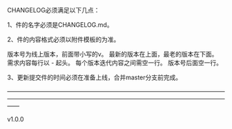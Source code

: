 CHANGELOG必须满足以下几点：

1、件的名字必须是CHANGELOG.md。

2、件的内容格式必须以附件模板的为准。


版本号为线上版本，前面带小写的v。
最新的版本在上面，最老的版本在下面。
需求内容每行以 - 起头。
每个版本迭代内容之间需空一行。
版本号后面空一行。


3、更新提交件的时间必须在准备上线，合并master分支前完成。

——————————————————————————————————————————————————————————————————————————

v1.0.0
